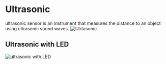 # Ultrasonic
ultrasonic sensor is an instrument that measures the distance to an object using ultrasonic sound waves.
![Ulrtasonic](https://github.com/Razanalshaeri/Ultrasonic/assets/135154136/714c17f1-5b55-43af-bac9-5df835caf7f0)
## Ultrasonic with LED
![ultrasonic with LED](https://github.com/Razanalshaeri/Ultrasonic/assets/135154136/4aa20066-bdee-4756-ad77-02cbb3ae6497)
